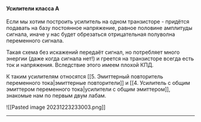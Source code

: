 #### Усилители класса А
Если мы хотим построить усилитель на одном транзисторе - придётся подавать на базу постоянное напряжение, равное половине амплитуды сигнала, иначе у нас будет обрезаться отрицательная полуволна переменного сигнала. 

Такая схема без искажений передаёт сигнал, но потребляет много энергии (даже когда сигнала нет!) и греется на транзисторе всегда есть ток и напряжения. Вследствие этого имеем плохой КПД.

К таким усилителям относятся [[5. Эмиттерный повторитель переменного тока|эмиттерные повторители]] и [[4. Усилитель с общим эмиттером переменного тока|усилители с общим эмиттером]], знакомые нам по первым двум лабам.

![[Pasted image 20231223233003.png]]

***